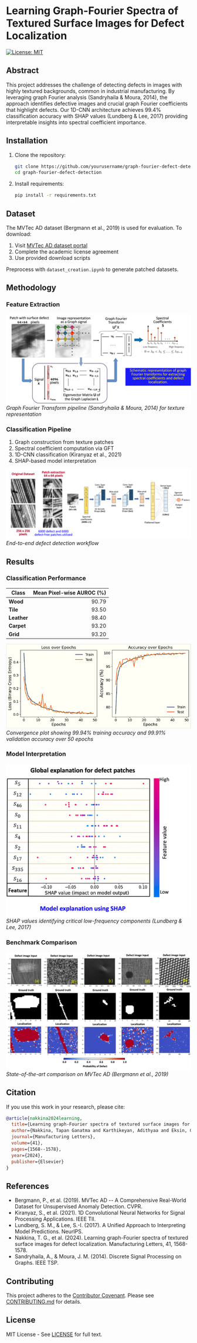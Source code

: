 # Learning Graph-Fourier Spectra of Textured Surface Images for Defect Localization

[![License: MIT](https://img.shields.io/badge/License-MIT-yellow.svg)](https://opensource.org/licenses/MIT)

## Abstract

This project addresses the challenge of detecting defects in images with highly textured backgrounds, common in industrial manufacturing. By leveraging graph Fourier analysis (Sandryhaila & Moura, 2014), the approach identifies defective images and crucial graph Fourier coefficients that highlight defects. Our 1D-CNN architecture achieves 99.4% classification accuracy with SHAP values (Lundberg & Lee, 2017) providing interpretable insights into spectral coefficient importance.

## Installation

1. Clone the repository:
   ```bash
   git clone https://github.com/yourusername/graph-fourier-defect-detection.git
   cd graph-fourier-defect-detection
   ```

2. Install requirements:
   ```bash
   pip install -r requirements.txt
   ```

## Dataset

The MVTec AD dataset (Bergmann et al., 2019) is used for evaluation. To download:
1. Visit [MVTec AD dataset portal](https://www.mvtec.com/company/research/datasets/mvtec-ad)
2. Complete the academic license agreement
3. Use provided download scripts

Preprocess with `dataset_creation.ipynb` to generate patched datasets.

## Methodology

### Feature Extraction
![GFT Architecture](images/GFT_feature_extraction.png)  
*Graph Fourier Transform pipeline (Sandryhaila & Moura, 2014) for texture representation*

### Classification Pipeline
1. Graph construction from texture patches
2. Spectral coefficient computation via GFT
3. 1D-CNN classification (Kiranyaz et al., 2021)
4. SHAP-based model interpretation

![Processing Pipeline](images/methodology.png)  
*End-to-end defect detection workflow*

## Results

### Classification Performance

| Class       | Mean Pixel-wise AUROC (%) |
|-------------|--------------------------:|
| **Wood**    |                     90.79 |
| **Tile**    |                     93.50 |
| **Leather** |                     98.40 |
| **Carpet**  |                     93.20 |
| **Grid**    |                     93.20 |

![Training Metrics](images/performance.png)  
*Convergence plot showing 99.94% training accuracy and 99.91% validation accuracy over 50 epochs*

### Model Interpretation
![SHAP Analysis](images/shap_exp.png)  
*SHAP values identifying critical low-frequency components (Lundberg & Lee, 2017)*

### Benchmark Comparison
![MVTec-AD Results](images/mvtecad.png)  
*State-of-the-art comparison on MVTec AD (Bergmann et al., 2019)*

## Citation

If you use this work in your research, please cite:

```bibtex
@article{nakkina2024learning,
  title={Learning graph-Fourier spectra of textured surface images for defect localization},
  author={Nakkina, Tapan Ganatma and Karthikeyan, Adithyaa and Eksin, Ceyhun and Bukkapatnam, Satish TS},
  journal={Manufacturing Letters},
  volume={41},
  pages={1568--1578},
  year={2024},
  publisher={Elsevier}
}
```

## References
- Bergmann, P., et al. (2019). MVTec AD -- A Comprehensive Real-World Dataset for Unsupervised Anomaly Detection. CVPR.
- Kiranyaz, S., et al. (2021). 1D Convolutional Neural Networks for Signal Processing Applications. IEEE TII.
- Lundberg, S. M., & Lee, S.-I. (2017). A Unified Approach to Interpreting Model Predictions. NeurIPS.
- Nakkina, T. G., et al. (2024). Learning graph-Fourier spectra of textured surface images for defect localization. Manufacturing Letters, 41, 1568-1578.
- Sandryhaila, A., & Moura, J. M. (2014). Discrete Signal Processing on Graphs. IEEE TSP.

## Contributing

This project adheres to the [Contributor Covenant](https://www.contributor-covenant.org/). Please see [CONTRIBUTING.md](CONTRIBUTING.md) for details.

## License

MIT License - See [LICENSE](LICENSE) for full text. 